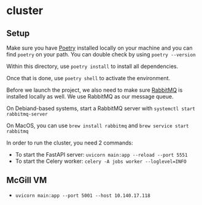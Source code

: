 # cluster

## Setup

Make sure you have [Poetry](https://python-poetry.org/docs/) installed locally on your machine and you can find `poetry` on your path.
You can double check by using `poetry --version`

Within this directory, use `poetry install` to install all dependencies.

Once that is done, use `poetry shell` to activate the environment.

Before we launch the project, we also need to make sure [RabbitMQ](https://www.rabbitmq.com/download.html) is installed locally as well. We use RabbitMQ as our message queue.

On Debiand-based systems, start a RabbitMQ server with `systemctl start rabbitmq-server`

On MacOS, you can use `brew install rabbitmq` and `brew service start rabbitmq`

In order to run the cluster, you need 2 commands:

- To start the FastAPI server: `uvicorn main:app --reload --port 5551`
- To start the Celery worker: `celery -A jobs worker --loglevel=INFO`

## McGill VM

- `uvicorn main:app --port 5001 --host 10.140.17.118`

